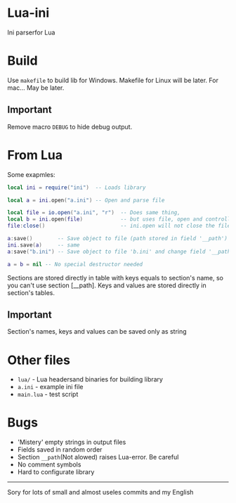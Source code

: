 # Lua-ini
Ini parserfor Lua

# Build
Use `makefile` to build lib for Windows.
Makefile for Linux will be later.
For mac... May be later.

## Important
Remove macro `DEBUG` to hide debug output.

# From Lua
Some exapmles:
```Lua
local ini = require("ini")  -- Loads library

local a = ini.open("a.ini") -- Open and parse file

local file = io.open("a.ini", "r")  -- Does same thing,
local b = ini.open(file)            -- but uses file, open and controlled by Lua
file:close()                        -- ini.open will not close the file from Lua

a:save()        -- Save object to file (path stored in field '__path')
ini.save(a)     -- same
a:save("b.ini") -- Save object to file 'b.ini' and change field '__path'

a = b = nil -- No special destructor needed
```

Sections are stored directly in table with keys equals to section's name, so you can't use section \[__path\].
Keys and values are stored directly in section's tables.

## Important
Section's names, keys and values can be saved only as string

# Other files
- `lua/` - Lua headersand binaries for building library
- `a.ini` - example ini file
- `main.lua` - test script

# Bugs
- 'Mistery' empty strings in output files
- Fields saved in random order
- Section `__path`(Not alowed) raises Lua-error. Be careful
- No comment symbols
- Hard to configurate library

<hr>
Sory for lots of small and almost useles commits and my English